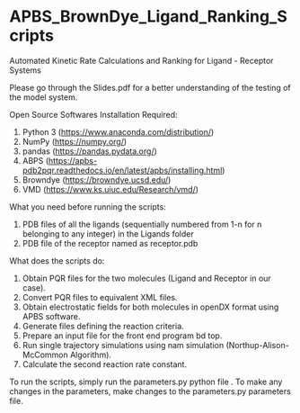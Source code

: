 # APBS_BrownDye_Ligand_Ranking_Scripts
Automated Kinetic Rate Calculations and Ranking for Ligand - Receptor Systems

Please go through the Slides.pdf for a better understanding of the testing of the model system.

Open Source Softwares Installation Required: 
1. Python 3 (https://www.anaconda.com/distribution/)
2. NumPy (https://numpy.org/)
3. pandas (https://pandas.pydata.org/)
4. ABPS (https://apbs-pdb2pqr.readthedocs.io/en/latest/apbs/installing.html)
5. Browndye (https://browndye.ucsd.edu/)
6. VMD (https://www.ks.uiuc.edu/Research/vmd/)

What you need before running the scripts:
1. PDB files of all the ligands (sequentially numbered from 1-n for n belonging to any integer) in the Ligands folder
2. PDB file of the receptor named as receptor.pdb

What does the scripts do:
1. Obtain PQR files for the two molecules (Ligand and Receptor in our case).
2. Convert PQR files to equivalent XML files.
3. Obtain electrostatic fields for both molecules in openDX format using APBS software.
4. Generate files defining the reaction criteria.
5. Prepare an input file for the front end program bd top.
6. Run single trajectory simulations using nam simulation (Northup-Alison-McCommon Algorithm).
7. Calculate the second reaction rate constant.

To run the scripts, simply run the parameters.py python file . 
To make any changes in the parameters, make changes to the parameters.py parameters file. 



